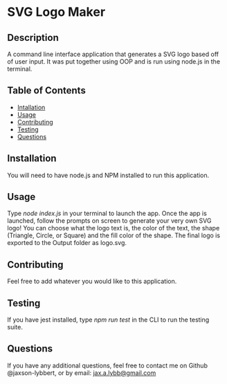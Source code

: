 # SVG Logo Maker

## Description

A command line interface application that generates a SVG logo based off of user input. It was put together using OOP and is run using node.js in the terminal.

## Table of Contents

- [Intallation](#installation)
- [Usage](#usage)
- [Contributing](#contributing)
- [Testing](#testing)
- [Questions](#questions)

## Installation

You will need to have node.js and NPM installed to run this application.

## Usage

Type _node index.js_ in your terminal to launch the app. Once the app is launched, follow the prompts on screen to generate your very own SVG logo! You can choose what the logo text is, the color of the text, the shape (Triangle, Circle, or Square) and the fill color of the shape. The final logo is exported to the Output folder as logo.svg.

## Contributing

Feel free to add whatever you would like to this application.

## Testing

If you have jest installed, type _npm run test_ in the CLI to run the testing suite.

## Questions

If you have any additional questions, feel free to contact me on Github @jaxson-lybbert, or by email: jax.a.lybb@gmail.com
